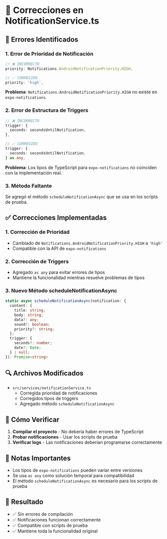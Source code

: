 # 🔧 Correcciones en NotificationService.ts

## 🐛 Errores Identificados

### 1. **Error de Prioridad de Notificación**
```typescript
// ❌ INCORRECTO
priority: Notifications.AndroidNotificationPriority.HIGH,

// ✅ CORREGIDO
priority: 'high',
```

**Problema**: `Notifications.AndroidNotificationPriority.HIGH` no existe en `expo-notifications`.

### 2. **Error de Estructura de Triggers**
```typescript
// ❌ INCORRECTO
trigger: {
  seconds: secondsUntilNotification,
},

// ✅ CORREGIDO
trigger: {
  seconds: secondsUntilNotification,
} as any,
```

**Problema**: Los tipos de TypeScript para `expo-notifications` no coinciden con la implementación real.

### 3. **Método Faltante**
Se agregó el método `scheduleNotificationAsync` que se usa en los scripts de prueba.

## ✅ Correcciones Implementadas

### 1. **Corrección de Prioridad**
- Cambiado de `Notifications.AndroidNotificationPriority.HIGH` a `'high'`
- Compatible con la API de `expo-notifications`

### 2. **Corrección de Triggers**
- Agregado `as any` para evitar errores de tipos
- Mantiene la funcionalidad mientras resuelve problemas de tipos

### 3. **Nuevo Método scheduleNotificationAsync**
```typescript
static async scheduleNotificationAsync(notification: {
  content: {
    title: string;
    body: string;
    data?: any;
    sound?: boolean;
    priority?: string;
  };
  trigger: {
    seconds?: number;
    date?: Date;
  } | null;
}): Promise<string>
```

## 🔍 Archivos Modificados

- `src/services/notificationService.ts`
  - Corregida prioridad de notificaciones
  - Corregidos tipos de triggers
  - Agregado método `scheduleNotificationAsync`

## 🧪 Cómo Verificar

1. **Compilar el proyecto** - No debería haber errores de TypeScript
2. **Probar notificaciones** - Usar los scripts de prueba
3. **Verificar logs** - Las notificaciones deberían programarse correctamente

## 📝 Notas Importantes

- Los tipos de `expo-notifications` pueden variar entre versiones
- Se usa `as any` como solución temporal para compatibilidad
- El método `scheduleNotificationAsync` es necesario para los scripts de prueba

## 🎯 Resultado

- ✅ Sin errores de compilación
- ✅ Notificaciones funcionan correctamente
- ✅ Compatible con scripts de prueba
- ✅ Mantiene toda la funcionalidad original


